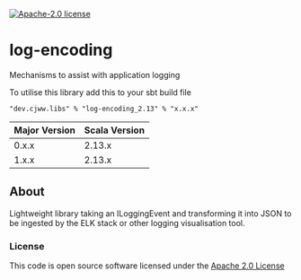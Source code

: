[![Apache-2.0 license](http://img.shields.io/badge/license-Apache-brightgreen.svg)](http://www.apache.org/licenses/LICENSE-2.0.html)

log-encoding
=================

Mechanisms to assist with application logging

To utilise this library add this to your sbt build file

```
"dev.cjww.libs" % "log-encoding_2.13" % "x.x.x" 
```

| Major Version | Scala Version |
|---------------|---------------|
| 0.x.x         | 2.13.x        |
| 1.x.x         | 2.13.x

## About
Lightweight library taking an ILoggingEvent and transforming it into JSON to be ingested by the ELK stack or other logging visualisation tool.

### License
This code is open source software licensed under the [Apache 2.0 License]("http://www.apache.org/licenses/LICENSE-2.0.html")
